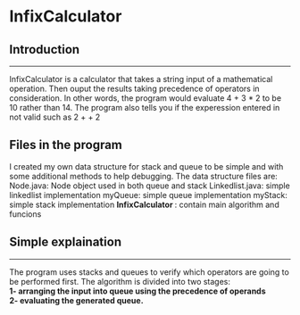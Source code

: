 # InfixCalculator

<h2> Introduction </h2><hr>

InfixCalculator is a calculator that takes a string input of a mathematical operation. Then ouput the results taking precedence of operators in consideration. In other words, the program would evaluate 4 + 3 * 2 to be 10 rather than 14. The program also tells you if the experession entered in not valid such as 2 + + 2
<br>
<h2>Files in the program</h2>
I created my own data structure for stack and queue to be simple and with some additional methods to help debugging. The data structure files are:
Node.java: Node object used in both queue and stack
Linkedlist.java: simple linkedlist implementation
myQueue: simple queue implementation 
myStack: simple stack implementation 
<strong>InfixCalculator </strong>: contain main algorithm and funcions 
<h2>Simple explaination </h2><hr>

The program uses stacks and queues to verify which operators are going to be performed first. The algorithm is divided into two stages: <br>
<strong>1- arranging the input into queue using the precedence of operands<br>
  2- evaluating the generated queue.</strong>
